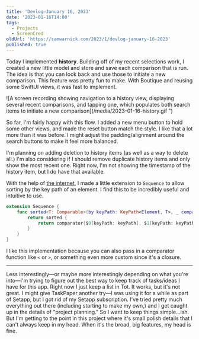 ```yaml
---
title: 'Devlog—January 16, 2023'
date: '2023-01-16T14:00'
tags:
  - Projects
  - ScreenCred
oldUrl: 'https://samwarnick.com/2023/1/devlog-january-16-2023'
published: true
---
```


Today I implemented **history**. Building off of my recent selections work, I created a new little model and store and save each comparison that is run. The idea is that you can look back and use those to initiate a new comparison. This feature was pretty fun to make. With Boutique and reusing some SwiftUI views, it was fast to implement.

![A screen recording showing navigation to a history view, displaying several recent comparisons, and tapping one, which populates both search items to initiate a new comparison](/media/2023-01-16-history.gif ")

So far, I'm fairly happy with this flow. I added a new menu button to hold some other views, and made the reset button match the style. I like that a lot more than it was before. I might adjust the padding/alignment around the search buttons to make it feel more balanced.

I'm planning on adding deletion to history items (as well as a way to delete all.) I'm also considering if I should remove duplicate history items and only show the most recent one. Right now, I'm not showing the timestamp of the history item, but I do have that available.

With the help of [the internet](https://forums.swift.org/t/sort-collection-using-keypath/14554/6), I made a little extension to `Sequence` to allow sorting by the key path of an element. I find this to be incredibly useful and intuitive to use.

```swift
extension Sequence {
    func sorted<T: Comparable>(by keyPath: KeyPath<Element, T>, _ comparator: (_ lhs: T, _ rhs: T) -> Bool) -> [Element] {
        return sorted {
            return comparator($0[keyPath: keyPath], $1[keyPath: keyPath])
        }
    }
}
```

I like this implementation because you can also pass in a comparator function like `<` or `>`, or something even more custom since it's a closure.

---

Less interestingly—or maybe more interestingly depending on what you're into—I'm trying to figure out the best way to keep track of tasks/ideas I have for this app. Right now I just keep a list in Tot. It works, but it's not great. I might give TaskPaper another try—I was using it for a while as part of Setapp, but I got rid of my Setapp subscription. I've tried pretty much everything out there (including starting to make my own,) and I get caught up in the details of "project planning." So I want to keep things simple...ish. But I'm getting to the point in this project where it's small polish details that I can't always keep in my head. When it's the broad, big features, my head is fine.
